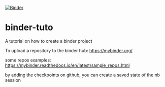 [![Binder](https://mybinder.org/badge_logo.svg)](https://mybinder.org/v2/gh/ltetrel/binder-tuto/master)

# binder-tuto
A tutorial on how to create a binder project

To upload a repository to the binder hub:
https://mybinder.org/

some repos examples:
https://mybinder.readthedocs.io/en/latest/sample_repos.html

by adding the checkpoints on github, you can create a saved state of the nb session

